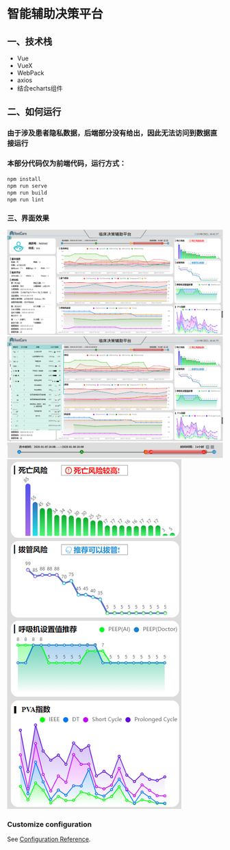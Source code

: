 # 智能辅助决策平台
## 一、技术栈
+ Vue
+ VueX
+ WebPack
+ axios
+ 结合echarts组件

## 二、如何运行
### 由于涉及患者隐私数据，后端部分没有给出，因此无法访问到数据直接运行
### 本部分代码仅为前端代码，运行方式：
```
npm install
npm run serve
npm run build
npm run lint
```

### 三、界面效果

![整体效果](https://github.com/YuhanZhou1997/decision_support_v1/blob/master/src/assets/show_img/total.png)
![左侧展开病人选择模块,双击选择病人](https://github.com/YuhanZhou1997/decision_support_v1/blob/master/src/assets/show_img/total_patient_list.jpg)
![时间线拖动选择时间段，按钮增加（减少）间隔（重要事件标志：入院、入ICU、上机、插管等）](https://github.com/YuhanZhou1997/decision_support_v1/blob/master/src/assets/show_img/time_line.png)
![右侧辅助决策模块（关键事件、风险提醒）](https://github.com/YuhanZhou1997/decision_support_v1/blob/master/src/assets/show_img/decission_support.png)

### Customize configuration
See [Configuration Reference](https://cli.vuejs.org/config/).
